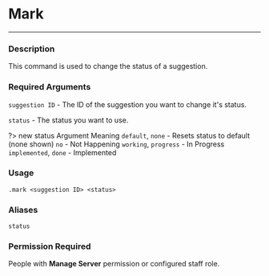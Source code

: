 # Mark
---
### Description
This command is used to change the status of a suggestion.
### Required Arguments
`suggestion ID` - The ID of the suggestion you want to change it's status.

`status` - The status you want to use.

?> new status Argument Meaning
`default`, `none` - Resets status to default (none shown)
`no` - Not Happening
`working`, `progress` - In Progress
`implemented`, `done` - Implemented


### Usage
```
.mark <suggestion ID> <status>
```
### Aliases
`status`
### Permission Required
People with **Manage Server** permission or configured staff role.
